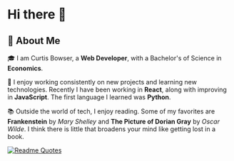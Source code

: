 # Hi there 👋
## 🚀 About Me



🎓 I am Curtis Bowser, a **Web Developer**, with a Bachelor's of Science in **Economics**.

🌱 I enjoy working consistently on new projects and learning new technologies. Recently I have been working in **React**, along with improving in **JavaScript**. The first language I learned was **Python**. 

📚 Outside the world of tech, I enjoy reading. Some of my favorites are **Frankenstein** by _Mary Shelley_ and **The Picture of Dorian Gray** by _Oscar Wilde_. I think there is little that broadens your mind like getting lost in a book.

[![Readme Quotes](https://quotes-github-readme.vercel.app/api?type=horizontal&theme=dark)](https://github.com/piyushsuthar/github-readme-quotes)
